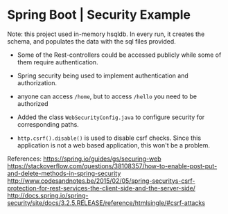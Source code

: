 # Spring Boot | Security Example

Note: this project used in-memory hsqldb. In every run, it creates the schema, and populates the data with the sql files provided.


* Some of the Rest-controllers could be accessed publicly while some of them require authentication.
* Spring security being used to implement authentication and authorization.
* anyone can access `/home`, but to access `/hello` you need to be authorized

* Added the class `WebSecurityConfig.java` to configure security for corresponding paths.
* `http.csrf().disable()` is used to disable csrf checks. Since this application is not a web based application, this won't be a problem.


References:
https://spring.io/guides/gs/securing-web
https://stackoverflow.com/questions/38108357/how-to-enable-post-put-and-delete-methods-in-spring-security
http://www.codesandnotes.be/2015/02/05/spring-securitys-csrf-protection-for-rest-services-the-client-side-and-the-server-side/
http://docs.spring.io/spring-security/site/docs/3.2.5.RELEASE/reference/htmlsingle/#csrf-attacks
